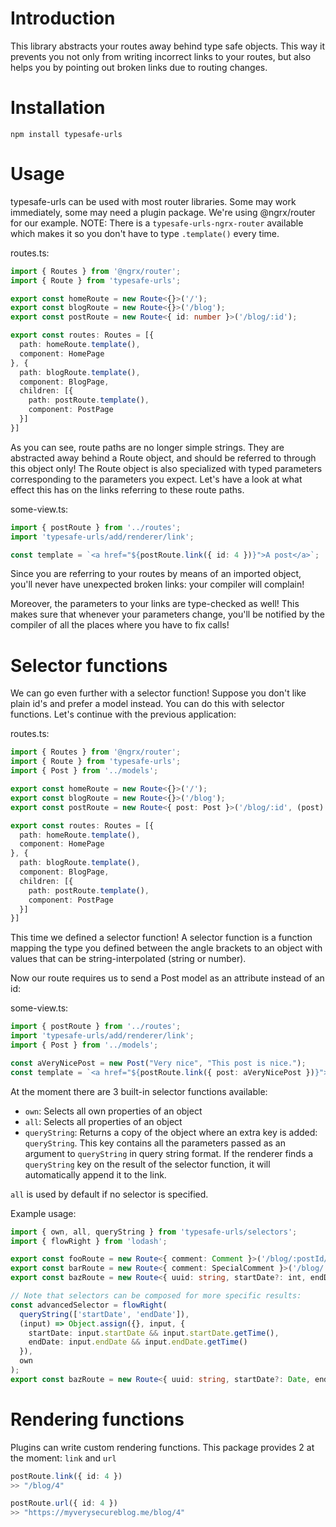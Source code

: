 # Introduction
This library abstracts your routes away behind type safe objects.
This way it prevents you not only from writing incorrect links to your routes,
but also helps you by pointing out broken links due to routing changes.

# Installation

```
npm install typesafe-urls
```

# Usage
typesafe-urls can be used with most router libraries. Some may work immediately,
some may need a plugin package. We're using @ngrx/router for our example.
NOTE: There is a `typesafe-urls-ngrx-router` available which makes it so you
don't have to type `.template()` every time.

routes.ts:
```typescript
import { Routes } from '@ngrx/router';
import { Route } from 'typesafe-urls';

export const homeRoute = new Route<{}>('/');
export const blogRoute = new Route<{}>('/blog');
export const postRoute = new Route<{ id: number }>('/blog/:id');

export const routes: Routes = [{
  path: homeRoute.template(),
  component: HomePage
}, {
  path: blogRoute.template(),
  component: BlogPage,
  children: [{
    path: postRoute.template(),
    component: PostPage
  }]
}]
```

As you can see, route paths are no longer simple strings. They are abstracted away
behind a Route object, and should be referred to through this object only! The
Route object is also specialized with typed parameters corresponding to the
parameters you expect. Let's have a look at what effect this has on the links
referring to these route paths.

some-view.ts:

```typescript
import { postRoute } from '../routes';
import 'typesafe-urls/add/renderer/link';

const template = `<a href="${postRoute.link({ id: 4 })}">A post</a>`;
```

Since you are referring to your routes by means of an imported object, you'll
never have unexpected broken links: your compiler will complain!

Moreover, the parameters to your links are type-checked as well! This makes sure
that whenever your parameters change, you'll be notified by the compiler of all
the places where you have to fix calls!

# Selector functions
We can go even further with a selector function! Suppose you don't like plain
id's and prefer a model instead. You can do this with selector functions.
Let's continue with the previous application:

routes.ts:
```typescript
import { Routes } from '@ngrx/router';
import { Route } from 'typesafe-urls';
import { Post } from '../models';

export const homeRoute = new Route<{}>('/');
export const blogRoute = new Route<{}>('/blog');
export const postRoute = new Route<{ post: Post }>('/blog/:id', (post) => ({ id: post.id }));

export const routes: Routes = [{
  path: homeRoute.template(),
  component: HomePage
}, {
  path: blogRoute.template(),
  component: BlogPage,
  children: [{
    path: postRoute.template(),
    component: PostPage
  }]
}]
```

This time we defined a selector function! A selector function is a function
mapping the type you defined between the angle brackets to an object
with values that can be string-interpolated (string or number).

Now our route requires us to send a Post model as an attribute instead of an
id:

some-view.ts:

```typescript
import { postRoute } from '../routes';
import 'typesafe-urls/add/renderer/link';
import { Post } from '../models';

const aVeryNicePost = new Post("Very nice", "This post is nice.");
const template = `<a href="${postRoute.link({ post: aVeryNicePost })}">A post</a>`;
```

At the moment there are 3 built-in selector functions available:

* `own`: Selects all own properties of an object
* `all`: Selects all properties of an object
* `queryString`: Returns a copy of the object where an extra key is added: `queryString`.
  This key contains  all the parameters passed as an argument to `queryString`
  in query string format. If the renderer finds a `queryString`
  key on the result of the selector function, it will automatically append
  it to the link.

`all` is used by default if no selector is specified.

Example usage:

```typescript
import { own, all, queryString } from 'typesafe-urls/selectors';
import { flowRight } from 'lodash';

export const fooRoute = new Route<{ comment: Comment }>('/blog/:postId/comments/:id', own);
export const barRoute = new Route<{ comment: SpecialComment }>('/blog/:postId/comments/:id', all);
export const bazRoute = new Route<{ uuid: string, startDate?: int, endDate?: int }>('/req/:uuid', queryString(['startDate', 'endDate']));

// Note that selectors can be composed for more specific results:
const advancedSelector = flowRight(
  queryString(['startDate', 'endDate']),
  (input) => Object.assign({}, input, {
    startDate: input.startDate && input.startDate.getTime(),
    endDate: input.endDate && input.endDate.getTime()
  }),
  own
);
export const bazRoute = new Route<{ uuid: string, startDate?: Date, endDate?: Date }>('/req/:uuid', advancedSelector);
```

# Rendering functions
Plugins can write custom rendering functions. This package provides 2 at the
moment: `link` and `url`

```typescript
postRoute.link({ id: 4 })
>> "/blog/4"

postRoute.url({ id: 4 })
>> "https://myverysecureblog.me/blog/4"
```
